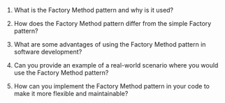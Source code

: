 

1. What is the Factory Method pattern and why is it used?

2. How does the Factory Method pattern differ from the simple Factory pattern?

3. What are some advantages of using the Factory Method pattern in software development?

4. Can you provide an example of a real-world scenario where you would use the Factory Method pattern?

5. How can you implement the Factory Method pattern in your code to make it more flexible and maintainable?